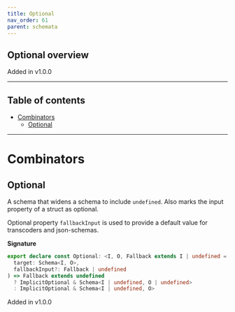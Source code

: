 ```yaml
---
title: Optional
nav_order: 61
parent: schemata
---
```


## Optional overview

Added in v1.0.0

---

<h2 class="text-delta">Table of contents</h2>

- [Combinators](#combinators)
  - [Optional](#optional)

---

# Combinators

## Optional

A schema that widens a schema to include `undefined`. Also marks the input property of
a struct as optional.

Optional property `fallbackInput` is used to provide a default value for transcoders
and json-schemas.

**Signature**

```ts
export declare const Optional: <I, O, Fallback extends I | undefined = undefined>(
  target: Schema<I, O>,
  fallbackInput?: Fallback | undefined
) => Fallback extends undefined
  ? ImplicitOptional & Schema<I | undefined, O | undefined>
  : ImplicitOptional & Schema<I | undefined, O>
```

Added in v1.0.0
